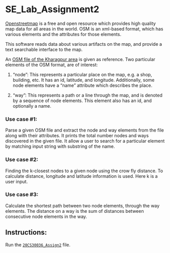 # SE_Lab_Assignment2

[Openstreetmap](www.openstreetmap.org) is a free and open resource which provides high  quality map data for all areas in the world. OSM is an xml-based format, which has various elements and the attributes for those elements.

This software reads data about various artifacts on the map, and provide a text searchable interface to the map.

An [OSM file of the Kharagpur area](https://github.com/geekyquentin/SE_Lab_Assignment2/blob/master/map.osm) is given as reference. Two particular elements of the OSM format, are of interest:

1. “node”: This represents a particular place on the map, e.g. a shop, building, etc. It has an  id, latitude, and longitude. Additionally, some node elements have a “name” attribute which describes the place.

2. “way”: This represents a path or a line through the map, and is denoted by a sequence of node elements. This element also has an id, and optionally a name.

### Use case #1:
Parse a given OSM file and extract the node and way elements from the file along with their attributes. It prints the total number nodes and ways discovered in the given file. It allow a user to search for a particular element by matching input string with substring of the name.

### Use case #2:
Finding the k-closest nodes to a given node using the crow fly distance. To calculate distance, longitude and latitude information is used. Here k is a user input.

### Use case #3:
Calculate the shortest path between two node elements, through the way elements. The distance on a way is the sum of distances between consecutive node elements in the way.

## Instructions:
Run the [`20CS30036_Assign2`](https://github.com/geekyquentin/SE_Lab_Assignment2/blob/master/20CS30036_Assign2.cpp) file.
